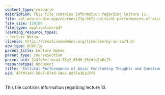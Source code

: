 ```yaml
---
content_type: resource
description: This file contains information regarding lecture 13.
file: /ol-ocw-studio-app/courses/21g-067j-cultural-performances-of-asia-fall-2005/40f9fa4756e7874d18ee0d37a361d5f5_MIT21G_067JF05_l13finlcla.pdf
file_size: 130186
file_type: application/pdf
learning_resource_types:
- Lecture Notes
license: https://creativecommons.org/licenses/by-nc-sa/4.0/
ocw_type: OCWFile
parent_title: Lecture Notes
parent_type: CourseSection
parent_uid: 244fc3ef-bca4-38e2-65d0-334dfc1a6c23
resourcetype: Document
title: 'Cultural Performances of Asia: Concluding Thoughts and Questions'
uid: 40f9fa47-56e7-874d-18ee-0d37a361d5f5
---
```

This file contains information regarding lecture 13.